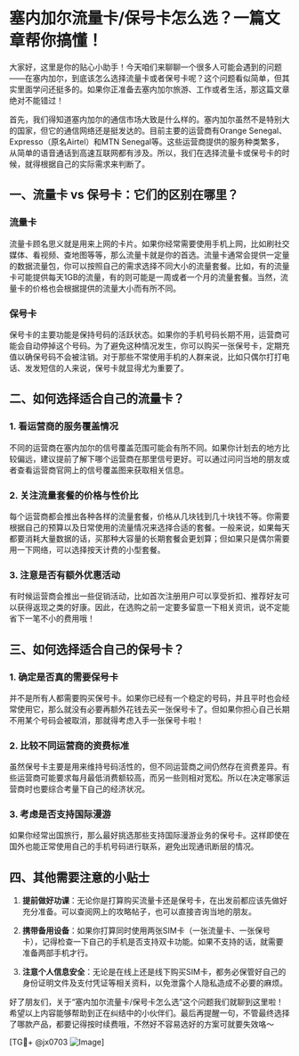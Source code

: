 # 塞内加尔流量卡/保号卡怎么选？一篇文章帮你搞懂！

大家好，这里是你的贴心小助手！今天咱们来聊聊一个很多人可能会遇到的问题——在塞内加尔，到底该怎么选择流量卡或者保号卡呢？这个问题看似简单，但其实里面学问还挺多的。如果你正准备去塞内加尔旅游、工作或者生活，那这篇文章绝对不能错过！

首先，我们得知道塞内加尔的通信市场大致是什么样的。塞内加尔虽然不是特别大的国家，但它的通信网络还是挺发达的。目前主要的运营商有Orange Senegal、Expresso（原名Airtel）和MTN Senegal等。这些运营商提供的服务种类繁多，从简单的语音通话到高速互联网都有涉及。所以，我们在选择流量卡或保号卡的时候，就得根据自己的实际需求来判断了。

## 一、流量卡 vs 保号卡：它们的区别在哪里？

### 流量卡

流量卡顾名思义就是用来上网的卡片。如果你经常需要使用手机上网，比如刷社交媒体、看视频、查地图等等，那么流量卡就是你的首选。流量卡通常会提供一定量的数据流量包，你可以按照自己的需求选择不同大小的流量套餐。比如，有的流量卡可能提供每天1GB的流量，有的则可能是一周或者一个月的流量套餐。当然，流量卡的价格也会根据提供的流量大小而有所不同。

### 保号卡

保号卡的主要功能是保持号码的活跃状态。如果你的手机号码长期不用，运营商可能会自动停掉这个号码。为了避免这种情况发生，你可以购买一张保号卡，定期充值以确保号码不会被注销。对于那些不常使用手机的人群来说，比如只偶尔打打电话、发发短信的人来说，保号卡就显得尤为重要了。

## 二、如何选择适合自己的流量卡？

### 1. 看运营商的服务覆盖情况

不同的运营商在塞内加尔的信号覆盖范围可能会有所不同。如果你计划去的地方比较偏远，建议提前了解下哪个运营商在那里信号更好。可以通过问问当地的朋友或者查看运营商官网上的信号覆盖图来获取相关信息。

### 2. 关注流量套餐的价格与性价比

每个运营商都会推出各种各样的流量套餐，价格从几块钱到几十块钱不等。你需要根据自己的预算以及日常使用的流量情况来选择合适的套餐。一般来说，如果每天都要消耗大量数据的话，买那种大容量的长期套餐会更划算；但如果只是偶尔需要用一下网络，可以选择按天计费的小型套餐。

### 3. 注意是否有额外优惠活动

有时候运营商会推出一些促销活动，比如首次注册用户可以享受折扣、推荐好友可以获得返现之类的好康。因此，在选购之前一定要多留意一下相关资讯，说不定能省下一笔不小的费用哦！

## 三、如何选择适合自己的保号卡？

### 1. 确定是否真的需要保号卡

并不是所有人都需要购买保号卡。如果你已经有一个稳定的号码，并且平时也会经常使用它，那么就没有必要再额外花钱去买一张保号卡了。但如果你担心自己长期不用某个号码会被取消，那就得考虑入手一张保号卡啦！

### 2. 比较不同运营商的资费标准

虽然保号卡主要是用来维持号码活性的，但不同运营商之间仍然存在资费差异。有些运营商可能要求每月最低消费额较高，而另一些则相对宽松。所以在决定哪家运营商时也要综合考量下自己的经济状况。

### 3. 考虑是否支持国际漫游

如果你经常出国旅行，那么最好挑选那些支持国际漫游业务的保号卡。这样即使在国外也能正常使用自己的手机号码进行联系，避免出现通讯断层的情况。

## 四、其他需要注意的小贴士

1. **提前做好功课**：无论你是打算购买流量卡还是保号卡，在出发前都应该先做好充分准备。可以查阅网上的攻略帖子，也可以直接咨询当地的朋友。
   
2. **携带备用设备**：如果你打算同时使用两张SIM卡（一张流量卡、一张保号卡），记得检查一下自己的手机是否支持双卡功能。如果不支持的话，就需要准备两部手机才行。

3. **注意个人信息安全**：无论是在线上还是线下购买SIM卡，都务必保管好自己的身份证明文件及支付凭证等相关资料，以免泄露个人隐私造成不必要的麻烦。

好了朋友们，关于“塞内加尔流量卡/保号卡怎么选”这个问题我们就聊到这里啦！希望以上内容能够帮助到正在纠结中的小伙伴们。最后再提醒一句，不管最终选择了哪款产品，都要记得按时续费哦，不然好不容易选好的方案可就要失效咯～

[TG💪+ @jx0703 ![Image](https://github.com/user-attachments/assets/dbca1d08-cadb-493c-b0ec-ad6f7a83f270)]